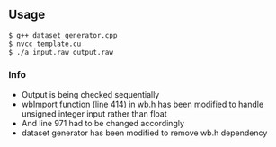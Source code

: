 ## Usage

```bash
$ g++ dataset_generator.cpp
$ nvcc template.cu
$ ./a input.raw output.raw
```

### Info
* Output is being checked sequentially 
* wbImport function (line 414) in wb.h has been modified to handle unsigned integer input rather than float
* And line 971 had to be changed accordingly
* dataset generator has been modified to remove wb.h dependency